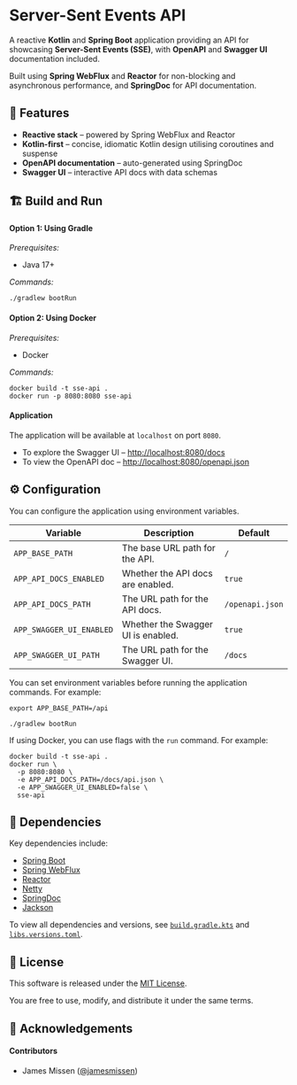 # Server-Sent Events API

A reactive **Kotlin** and **Spring Boot** application providing an API for showcasing **Server-Sent Events (SSE)**, with
**OpenAPI** and **Swagger UI** documentation included.

Built using **Spring WebFlux** and **Reactor** for non-blocking and asynchronous performance, and **SpringDoc** for API
documentation.

## 🚀 Features

- **Reactive stack** – powered by Spring WebFlux and Reactor
- **Kotlin-first** – concise, idiomatic Kotlin design utilising coroutines and suspense
- **OpenAPI documentation** – auto-generated using SpringDoc
- **Swagger UI** – interactive API docs with data schemas

## 🏗️ Build and Run

#### Option 1: Using Gradle

_Prerequisites:_

- Java 17+

_Commands:_

```
./gradlew bootRun
```

#### Option 2: Using Docker

_Prerequisites:_

- Docker

_Commands:_

```
docker build -t sse-api .
docker run -p 8080:8080 sse-api
```

#### Application

The application will be available at `localhost` on port `8080`.

- To explore the Swagger UI – <http://localhost:8080/docs>
- To view the OpenAPI doc – <http://localhost:8080/openapi.json>

## ⚙️ Configuration

You can configure the application using environment variables.

| Variable                 | Description                        | Default         |
|--------------------------|------------------------------------|-----------------|
| `APP_BASE_PATH`          | The base URL path for the API.     | `/`             |
| `APP_API_DOCS_ENABLED`   | Whether the API docs are enabled.  | `true`          |
| `APP_API_DOCS_PATH`      | The URL path for the API docs.     | `/openapi.json` |
| `APP_SWAGGER_UI_ENABLED` | Whether the Swagger UI is enabled. | `true`          |
| `APP_SWAGGER_UI_PATH`    | The URL path for the Swagger UI.   | `/docs`         |

You can set environment variables before running the application commands. For example:

```
export APP_BASE_PATH=/api

./gradlew bootRun
```

If using Docker, you can use flags with the `run` command. For example:

```
docker build -t sse-api .
docker run \
  -p 8080:8080 \
  -e APP_API_DOCS_PATH=/docs/api.json \
  -e APP_SWAGGER_UI_ENABLED=false \
  sse-api
```

## 🧩 Dependencies

Key dependencies include:

- [Spring Boot](https://spring.io/projects/spring-boot)
- [Spring WebFlux](https://docs.spring.io/spring-framework/reference/web/webflux.html)
- [Reactor](https://projectreactor.io/)
- [Netty](https://netty.io/)
- [SpringDoc](https://springdoc.org/)
- [Jackson](https://github.com/FasterXML/jackson)

To view all dependencies and versions, see [`build.gradle.kts`](api/build.gradle.kts) and
[`libs.versions.toml`](gradle/libs.versions.toml).

## 📄 License

This software is released under the [MIT License](LICENSE).

You are free to use, modify, and distribute it under the same terms.

## 👤 Acknowledgements

#### Contributors

- James Missen ([@jamesmissen](https://github.com/jamesmissen))
